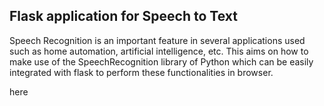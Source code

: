 ## Flask application for Speech to Text
Speech Recognition is an important feature in several applications used such as home automation, artificial intelligence, etc. This aims on how to make use of the SpeechRecognition library of Python which can be easily integrated with flask to perform these functionalities in browser. 

here
